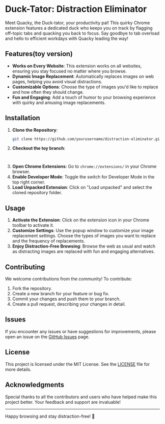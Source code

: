 # Duck-Tator: Distraction Eliminator

Meet Quacky, the Duck-tator, your productivity pal! This quirky Chrome extension features a dedicated duck who keeps you on track by flagging off-topic tabs and quacking you back to focus. Say goodbye to tab overload and hello to efficient workdays with Quacky leading the way!

## Features(toy version)

- **Works on Every Website**: This extension works on all websites, ensuring you stay focused no matter where you browse.
- **Dynamic Image Replacement**: Automatically replaces images on web pages, helping you avoid visual distractions.
- **Customizable Options**: Choose the type of images you'd like to replace and how often they should change.
- **Fun and Engaging**: Add a touch of humor to your browsing experience with quirky and amusing image replacements.

## Installation

1. **Clone the Repository**: 
   ```sh
   git clone https://github.com/yourusername/distraction-eliminator.git
   ```
2. **Checkout the toy branch**:
   ```
  
   ```
4. **Open Chrome Extensions**: 
   Go to `chrome://extensions/` in your Chrome browser.
5. **Enable Developer Mode**: 
   Toggle the switch for Developer Mode in the top right corner.
6. **Load Unpacked Extension**: 
   Click on "Load unpacked" and select the cloned repository folder.

## Usage

1. **Activate the Extension**: 
   Click on the extension icon in your Chrome toolbar to activate it.
2. **Customize Settings**: 
   Use the popup window to customize your image replacement settings. Choose the types of images you want to replace and the frequency of replacements.
3. **Enjoy Distraction-Free Browsing**: 
   Browse the web as usual and watch as distracting images are replaced with fun and engaging alternatives.

## Contributing

We welcome contributions from the community! To contribute:

1. Fork the repository.
2. Create a new branch for your feature or bug fix.
3. Commit your changes and push them to your branch.
4. Create a pull request, describing your changes in detail.

## Issues

If you encounter any issues or have suggestions for improvements, please open an issue on the [GitHub Issues](https://github.com/yourusername/distraction-eliminator/issues) page.

## License

This project is licensed under the MIT License. See the [LICENSE](LICENSE) file for more details.

## Acknowledgments

Special thanks to all the contributors and users who have helped make this project better. Your feedback and support are invaluable!

---

Happy browsing and stay distraction-free! 🎉
